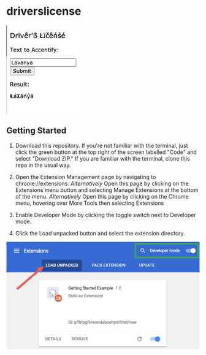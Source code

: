 # driverslicense

![image](https://github.com/lsingh123/driverslicense/blob/main/docs/usage.png)

## Getting Started

1. Download this repository. If you're not familiar with the terminal, just click the green button at the top right of the screen labelled "Code" and select 
"Download ZIP." If you are familiar with the terminal, clone this repo in the usual way.

2. Open the Extension Management page by navigating to chrome://extensions.
   *Alternatively* Open this page by clicking on the Extensions menu button and selecting Manage Extensions at the bottom of the menu.
   *Alternatively* Open this page by clicking on the Chrome menu, hovering over More Tools then selecting Extensions

3. Enable Developer Mode by clicking the toggle switch next to Developer mode.

4. Click the Load unpacked button and select the extension directory.

![image](https://github.com/lsingh123/driverslicense/blob/main/docs/google.png)

